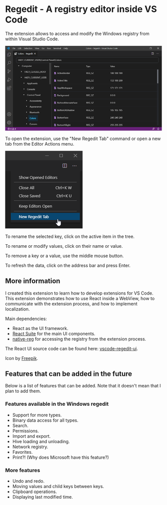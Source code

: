 # Regedit - A registry editor inside VS Code

The extension allows to access and modify the Windows registry from within Visual Studio Code.

![Main window screenshot](assets/readme-main-window.png)

To open the extension, use the "New Regedit Tab" command or open a new tab from the Editor Actions menu.

![New tab screenshot](assets/readme-new-tab.png)

To rename the selected key, click on the active item in the tree.

To rename or modify values, click on their name or value.

To remove a key or a value, use the middle mouse button.

To refresh the data, click on the address bar and press Enter.

## More information

I created this extension to learn how to develop extensions for VS Code. This extension demonstrates how to use React inside a WebView, how to communicate with the extension process, and how to implement localization.

Main dependencies:
* React as the UI framework.
* [React Suite](https://rsuitejs.com/) for the main UI components.
* [native-reg](https://github.com/simonbuchan/native-reg) for accessing the registry from the extension process.

The React UI source code can be found here: [vscode-regedit-ui](https://github.com/m417z/vscode-regedit-ui).

Icon by [Freepik](https://www.freepik.com/).

## Features that can be added in the future

Below is a list of features that can be added. Note that it doesn't mean that I plan to add them.

### Features available in the Windows regedit

* Support for more types.
* Binary data access for all types.
* Search.
* Permissions.
* Import and export.
* Hive loading and unloading.
* Network registry.
* Favorites.
* Print?! (Why does Microsoft have this feature?)

### More features

* Undo and redo.
* Moving values and child keys between keys.
* Clipboard operations.
* Displaying last modified time.

